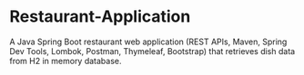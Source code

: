 # Restaurant-Application
A Java Spring Boot restaurant web application (REST APIs, Maven, Spring Dev Tools, Lombok, Postman, Thymeleaf, Bootstrap) that retrieves dish data from H2 in memory database.
